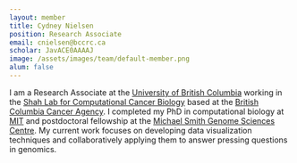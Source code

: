 ```yaml
---
layout: member
title: Cydney Nielsen
position: Research Associate
email: cnielsen@bccrc.ca
scholar: JavACE0AAAAJ
image: /assets/images/team/default-member.png
alum: false
---
```


I am a Research Associate at the [University of British Columbia](http://www.ubc.ca/) working in the [Shah Lab for Computational Cancer Biology](http://compbio.bccrc.ca/) based at the [British Columbia Cancer Agency](http://www.bccancer.bc.ca/).
I completed my PhD in computational biology at [MIT](http://www.mit.edu/) and postdoctoral fellowship at the [Michael Smith Genome Sciences Centre](http://www.bcgsc.ca/). My current work focuses on developing data visualization techniques and collaboratively applying them to answer pressing questions in genomics.
